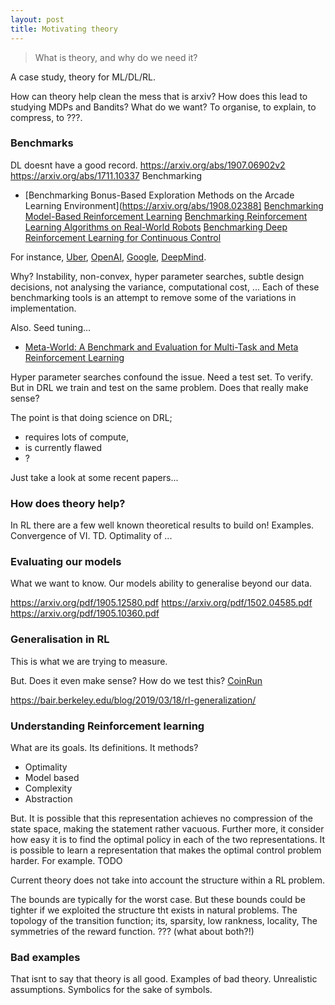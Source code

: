 ```yaml
---
layout: post
title: Motivating theory
---
```


> What is theory, and why do we need it?

A case study, theory for ML/DL/RL.

How can theory help clean the mess that is arxiv?
How does this lead to studying MDPs and Bandits?
What do we want? To organise, to explain, to compress, to ???.

### Benchmarks

DL doesnt have a good record.
https://arxiv.org/abs/1907.06902v2
https://arxiv.org/abs/1711.10337
Benchmarking
- [Benchmarking Bonus-Based Exploration Methods on the Arcade Learning Environment](https://arxiv.org/abs/1908.02388]
[Benchmarking Model-Based Reinforcement Learning](https://arxiv.org/abs/1907.02057)
[Benchmarking Reinforcement Learning Algorithms on Real-World Robots](https://arxiv.org/abs/1809.07731)
[Benchmarking Deep Reinforcement Learning for Continuous Control](https://arxiv.org/abs/1604.06778)

For instance,  [Uber](https://github.com/uber-research/atari-model-zoo), [OpenAI](https://github.com/openai/baselines), [Google](https://github.com/google/dopamine), [DeepMind](https://github.com/deepmind/bsuite).

Why? Instability, non-convex, hyper parameter searches, subtle design decisions, not analysing the variance, computational cost, ...
Each of these benchmarking tools is an attempt to remove some of the variations in implementation.

Also. Seed tuning...
- [Meta-World: A Benchmark and Evaluation for Multi-Task and Meta Reinforcement Learning](https://arxiv.org/pdf/1910.10897.pdf)

Hyper parameter searches confound the issue.
Need a test set. To verify.
But in DRL we train and test on the same problem. Does that really make sense?


The point is that doing science on DRL;
- requires lots of compute,
- is currently flawed
- ?

Just take a look at some recent papers...

### How does theory help?

In RL there are a few well known theoretical results to build on!
Examples. Convergence of VI. TD. Optimality of ...

### Evaluating our models

What we want to know. Our models ability to generalise beyond our data.

https://arxiv.org/pdf/1905.12580.pdf
https://arxiv.org/pdf/1502.04585.pdf
https://arxiv.org/pdf/1905.10360.pdf

### Generalisation in RL

This is what we are trying to measure.

But. Does it even make sense?
How do we test this? [CoinRun](https://arxiv.org/pdf/1812.02341.pdf)

https://bair.berkeley.edu/blog/2019/03/18/rl-generalization/


### Understanding Reinforcement learning

What are its goals. Its definitions. It methods?

- Optimality
- Model based
- Complexity
- Abstraction

But. It is possible that this representation achieves no compression of
the state space, making the statement rather vacuous. Further more, it
consider how easy it is to find the optimal policy in each of the two
representations. It is possible to learn a representation that makes the
optimal control problem harder. For example. TODO

Current theory does not take into account the structure within a RL
problem.

The bounds are typically for the worst case. But these bounds could be
tighter if we exploited the structure tht exists in natural problems.
The topology of the transition function; its, sparsity, low rankness,
locality, The symmetries of the reward function. ??? (what about both?!)

### Bad examples

That isnt to say that theory is all good.
Examples of bad theory. Unrealistic assumptions. Symbolics for the sake of symbols.
